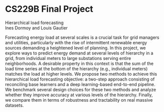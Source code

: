 # CS229B Final Project
Hierarchical load forecasting \
Ines Dormoy and Louis Gautier 

Forecasting energy load at several scales is a crucial task for grid managers and
utilities, particularly with the rise of intermittent renewable energy sources demanding a heightened level of planning. In this project, we explore ways to predict
energy demand at several levels of hierarchy in a grid, from individual meters
to large substations serving entire neighborhoods. A desirable property in this
context is that the sum of the load time series at the bottom of the hierarchy (e.g.,
individual meters) matches the load at higher levels. We propose two methods to
achieve this hierarchical load forecasting objective: a two-step approach consisting
of reconciling base learners and a deep learning-based end-to-end pipeline. We
benchmark several design choices for these two methods and analyze whether they
improve accuracy at various levels of the hierarchy. Finally, we compare them in
terms of robustness and tractability on real massive datasets.
